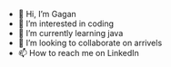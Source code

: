 - 👋 Hi, I’m Gagan
- 👀 I’m interested in coding
- 🌱 I’m currently learning java
- 💞️ I’m looking to collaborate on arrivels
- 📫 How to reach me on LinkedIn

<!---
GaganKumarSahu/GaganKumarSahu is a ✨ special ✨ repository because its `README.md` (this file) appears on your GitHub profile.
You can click the Preview link to take a look at your changes.
--->
